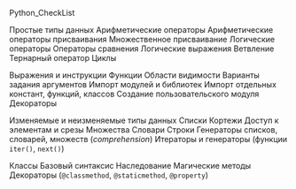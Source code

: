 Python_CheckList

Простые типы данных
Арифметические операторы
Арифметические операторы присваивания
Множественное присваивание
Логические операторы
Операторы сравнения
Логические выражения
Ветвление
Тернарный оператор
Циклы

Выражения и инструкции
Функции
Области видимости
Варианты задания аргументов
Импорт модулей и библиотек
Импорт отдельных констант, функций, классов
Создание пользовательского модуля
Декораторы

Изменяемые и неизменяемые типы данных
Списки
Кортежи
Доступ к элементам и срезы
Множества
Словари
Строки
Генераторы списков, словарей, множеств (*comprehension*)
Итераторы и генераторы (функции `iter()`, `next()`)

Классы
Базовый синтаксис
Наследование
Магические методы
Декораторы (`@classmethod`, `@staticmethod`, `@property`)
